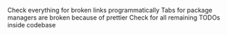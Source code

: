 Check everything for broken links programmatically
Tabs for package managers are broken because of prettier
Check for all remaining TODOs inside codebase
